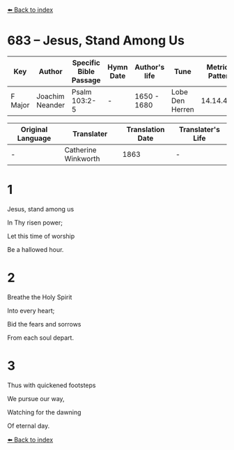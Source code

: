[⬅️ Back to index](../README.md)

# 683 – Jesus, Stand Among Us

Key | Author   | Specific Bible Passage     |Hymn Date |Author's life |Tune |Metrical Pattern   |Composer/Source                                                                                        
-- | --------- | ---------------------------|----------|--------------|-----|-------------------|-------------   
F Major  | Joachim Neander      | Psalm 103:2-5 | -  | 1650 - 1680 | Lobe Den Herren | 14.14.4.7.8 | Chorale Book for England, 1863 

Original Language | Translater | Translation Date   | Translater's Life     
----------------- | --------- | --------------------|-------------   
\-  | Catherine Winkworth      | 1863 | -  | 1827 - 1878 



# 1

Jesus, stand among us

In Thy risen power;

Let this time of worship

Be a hallowed hour.



# 2

Breathe the Holy Spirit

Into every heart;

Bid the fears and sorrows

From each soul depart.



# 3

Thus with quickened footsteps

We pursue our way,

Watching for the dawning

Of eternal day.

[⬅️ Back to index](../README.md)
